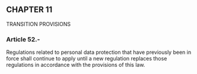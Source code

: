 ## CHAPTER 11  
TRANSITION PROVISIONS

### Article 52.-

Regulations related to personal data protection that have previously been in force shall continue to apply until a new regulation replaces those regulations in accordance with the provisions of this law.